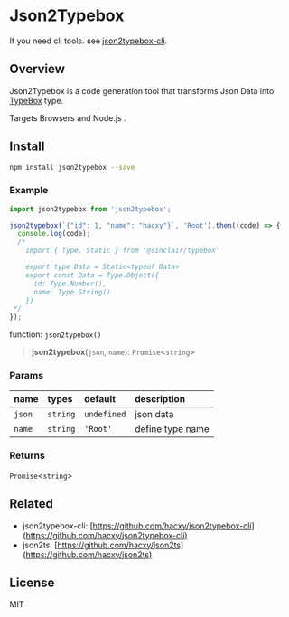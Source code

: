 # Json2Typebox

If you need cli tools. see [json2typebox-cli](https://github.com/hacxy/json2typebox-cli).

## Overview

Json2Typebox is a code generation tool that transforms Json Data into [TypeBox](https://github.com/sinclairzx81/typebox) type.

Targets Browsers and Node.js .

## Install

```bash
npm install json2typebox --save
```

### Example

```ts
import json2typebox from 'json2typebox';

json2typebox(`{"id": 1, "name": "hacxy"}`, 'Root').then((code) => {
  console.log(code);
  /*
    import { Type, Static } from '@sinclair/typebox'

    export type Data = Static<typeof Data>
    export const Data = Type.Object({
      id: Type.Number(),
      name: Type.String()
    })
 */
});
```

function: `json2typebox()`

> **json2typebox**(`json`, `name`): `Promise`\<`string`\>

### Params

| name   | types    | default     | description      |
| :----- | :------- | :---------- | :--------------- |
| `json` | `string` | `undefined` | json data        |
| `name` | `string` | `'Root'`    | define type name |

### Returns

`Promise`\<`string`\>

## Related

- json2typebox-cli: [https://github.com/hacxy/json2typebox-cli](https://github.com/hacxy/json2typebox-cli)
- json2ts: [https://github.com/hacxy/json2ts](https://github.com/hacxy/json2ts)

## License

MIT
